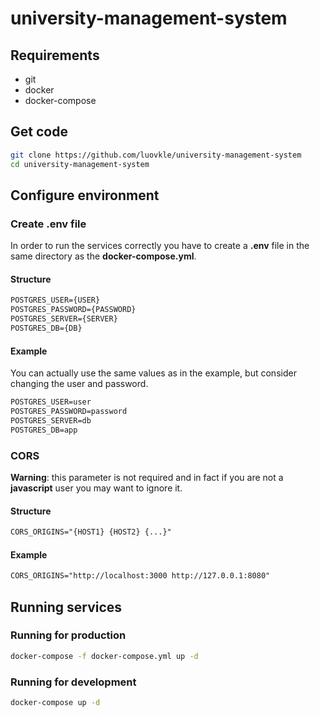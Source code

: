 # university-management-system

## Requirements

- git
- docker
- docker-compose

## Get code

```sh
git clone https://github.com/luovkle/university-management-system
cd university-management-system
```

## Configure environment

### Create .env file

In order to run the services correctly you have to create a **.env** file in the same directory as the **docker-compose.yml**.

#### Structure

```txt
POSTGRES_USER={USER}
POSTGRES_PASSWORD={PASSWORD}
POSTGRES_SERVER={SERVER}
POSTGRES_DB={DB}
```

#### Example

You can actually use the same values as in the example, but consider changing the user and password.

```txt
POSTGRES_USER=user
POSTGRES_PASSWORD=password
POSTGRES_SERVER=db
POSTGRES_DB=app
```

### CORS

**Warning**: this parameter is not required and in fact if you are not a **javascript** user you may want to ignore it.

#### Structure

```txt
CORS_ORIGINS="{HOST1} {HOST2} {...}"
```

#### Example

```txt
CORS_ORIGINS="http://localhost:3000 http://127.0.0.1:8080"
```

## Running services

### Running for production

```sh
docker-compose -f docker-compose.yml up -d
```

### Running for development

```sh
docker-compose up -d
```
